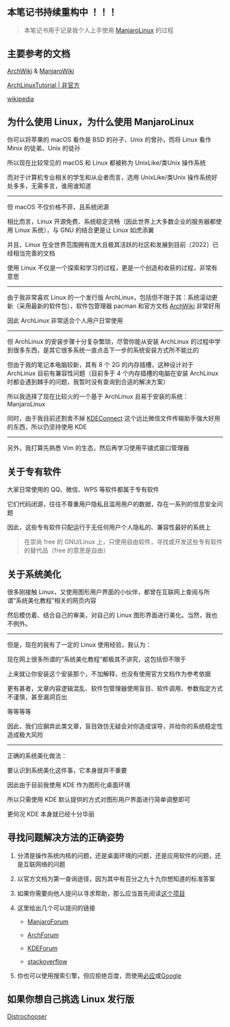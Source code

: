 ## 本笔记书持续重构中 ！！！

> 本笔记书用于记录我个人上手使用 [ManjaroLinux](https://manjaro.org/) 的过程

## 主要参考的文档

[ArchWiki](https://wiki.archlinux.org/) & [ManjaroWiki](https://wiki.manjaro.org/index.php/Main_Page)

[ArchLinuxTutorial | 非官方](https://github.com/ArchLinuxStudio/ArchLinuxTutorial)

[wikipedia](https://www.wikipedia.org/)

## 为什么使用 Linux，为什么使用 ManjaroLinux

你可以将苹果的 macOS 看作是 BSD 的孙子、Unix 的曾孙，而将 Linux 看作 Minix 的徒弟、Unix 的徒孙

所以现在比较常见的 macOS 和 Linux 都被称为 UnixLike/类Unix 操作系统

而对于计算机专业相关的学生和从业者而言，选用 UnixLike/类Unix 操作系统好处多多，无需多言，谁用谁知道

---

但 macOS 不仅价格不菲，且系统闭源

相比而言，Linux 开源免费、系统稳定流畅（因此世界上大多数企业的服务器都使用 Linux 系统），与 GNU 的结合更是让 Linux 如虎添翼

并且，Linux 在全世界范围拥有庞大且极其活跃的社区和发展到目前（2022）已经相当完善的文档

使用 Linux 不仅是一个探索和学习的过程，更是一个创造和收获的过程，非常有意思

---

由于我非常喜欢 Linux 的一个发行版 ArchLinux，包括但不限于其：系统滚动更新（采用最新的软件包），软件包管理器 pacman 和官方文档 [ArchWiki](https://wiki.archlinux.org/) 非常好用

因此 ArchLinux 非常适合个人用户日常使用

---

但 ArchLinux 的安装步骤十分复杂繁琐，尽管你能从安装 ArchLinux 的过程中学到很多东西，是其它很多系统一直点击下一步的系统安装方式所不能比的

但由于我的笔记本电脑较新，其有 8 个 2G 的内存插槽，这种设计对于 ArchLinux 目前有兼容性问题（目前多于 4 个内存插槽的电脑在安装 ArchLinux 时都会遇到棘手的问题，我暂时没有查询到合适的解决方案）

所以我选择了现在比较火的一个基于 ArchLinux 且易于安装的系统：ManjaroLinux

同时，由于我目前还割舍不掉 [KDEConnect](https://liupj.top/2022/06/05/kde-connect/) 这个远比微信文件传输助手强大好用的东西，所以仍坚持使用 KDE

---

另外，我打算先熟悉 Vim 的生态，然后再学习使用平铺式窗口管理器

## 关于专有软件

大家日常使用的 QQ、微信、WPS 等软件都属于专有软件

它们代码闭源，往往不尊重用户隐私且滥用用户的数据，存在一系列的信息安全问题

因此，这些专有软件只配运行于无任何用户个人隐私的、兼容性最好的系统上

> 在崇尚 free 的 GNU/Linux 上，只使用自由软件，寻找或开发这些专有软件的替代品（free 的意思是自由）

## 关于系统美化

很多刚接触 Linux，又使用图形用户界面的小伙伴，都曾在互联网上查阅与所谓“系统美化教程”相关的网页内容

然后模仿着、结合自己的审美，对自己的 Linux 图形界面进行美化。当然，我也不例外。

---

但是，现在的我有了一定的 Linux 使用经验，我认为：

现在网上很多所谓的“系统美化教程”都极其不讲究，这包括但不限于

上来就让你安装这个安装那个，不加解释，也没有使用官方文档作为参考依据

更有甚者，文章内容逻辑混乱、软件包管理器使用盲目、软件调用、参数指定方式不谨慎，甚至漏洞百出

等等等等

因此，我们应摒弃此类文章，盲目效仿无疑会对你造成误导，并给你的系统稳定性造成极大风险

---

正确的系统美化做法：

要认识到系统美化这件事，它本身就并不重要

因此由于目前我使用 KDE 作为图形化桌面环境

所以只需使用 KDE 默认提供的方式对图形用户界面进行简单调整即可

更何况 KDE 本身就已经十分华丽

## 寻找问题解决方法的正确姿势

1. 分清是操作系统内核的问题，还是桌面环境的问题，还是应用软件的问题，还是互联网络的问题

2. 以官方文档为第一查询途径，因为其中有百分之九十九你想知道的标准答案

3. 如果你需要向他人提问以寻求帮助，那么应当首先阅读[这个项目](https://github.com/tangx/Stop-Ask-Questions-The-Stupid-Ways)

4. 这里给出几个可以提问的链接

    - [ManjaroForum](https://forum.manjaro.org/)

    - [ArchForum](https://bbs.archlinux.org/)

    - [KDEForum](https://forum.kde.org/)

    - [stackoverflow](https://stackoverflow.com/)

5. 你也可以使用搜索引擎，但应拒绝百度，而使用[必应](https://www.bing.com/)或[Google](https://www.google.com/)

## 如果你想自己挑选 Linux 发行版

[Distrochooser](https://distrochooser.de/)

